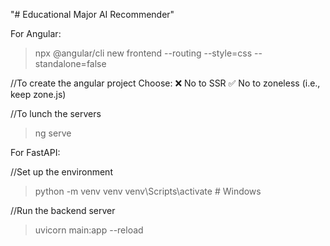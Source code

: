 "# Educational Major AI Recommender" 



For Angular:

>npx @angular/cli new frontend --routing --style=css --standalone=false

//To create the angular project Choose:
❌ No to SSR
✅ No to zoneless (i.e., keep zone.js)

//To lunch the servers
>ng serve                                       



For FastAPI:

//Set up the environment
>python -m venv venv
>venv\Scripts\activate  # Windows

//Run the backend server
>uvicorn main:app --reload


